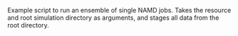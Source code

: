 Example script to run an ensemble of single NAMD jobs. Takes the resource and root simulation directory as arguments, and stages all data from the root directory. 